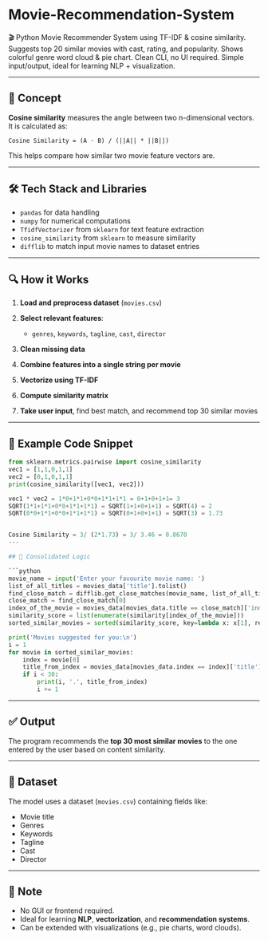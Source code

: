# Movie-Recommendation-System
🎬 Python Movie Recommender System using TF-IDF &amp; cosine similarity. Suggests top 20 similar movies with cast, rating, and popularity. Shows colorful genre word cloud &amp; pie chart. Clean CLI, no UI required. Simple input/output, ideal for learning NLP + visualization.

---

## 📌 Concept

**Cosine similarity** measures the angle between two n-dimensional vectors. It is calculated as:

```
Cosine Similarity = (A ⋅ B) / (||A|| * ||B||)
```

This helps compare how similar two movie feature vectors are.

---

## 🛠️ Tech Stack and Libraries

* `pandas` for data handling
* `numpy` for numerical computations
* `TfidfVectorizer` from `sklearn` for text feature extraction
* `cosine_similarity` from `sklearn` to measure similarity
* `difflib` to match input movie names to dataset entries

---

## 🔍 How it Works

1. **Load and preprocess dataset** (`movies.csv`)
2. **Select relevant features**:

   * `genres`, `keywords`, `tagline`, `cast`, `director`
3. **Clean missing data**
4. **Combine features into a single string per movie**
5. **Vectorize using TF-IDF**
6. **Compute similarity matrix**
7. **Take user input**, find best match, and recommend top 30 similar movies

---

## 🧪 Example Code Snippet

```python
from sklearn.metrics.pairwise import cosine_similarity
vec1 = [1,1,0,1,1]
vec2 = [0,1,0,1,1]
print(cosine_similarity([vec1, vec2]))

vec1 * vec2 = 1*0+1*1+0*0+1*1+1*1 = 0+1+0+1+1= 3
SQRT(1*1+1*1+0*0+1*1+1*1) = SQRT(1+1+0+1+1) = SQRT(4) = 2
SQRT(0*0+1*1+0*0+1*1+1*1) = SQRT(0+1+0+1+1) = SQRT(3) = 1.73


Cosine Similarity = 3/ (2*1.73) = 3/ 3.46 = 0.8670
---

## 🧠 Consolidated Logic

```python
movie_name = input('Enter your favourite movie name: ')
list_of_all_titles = movies_data['title'].tolist()
find_close_match = difflib.get_close_matches(movie_name, list_of_all_titles)
close_match = find_close_match[0]
index_of_the_movie = movies_data[movies_data.title == close_match]['index'].values[0]
similarity_score = list(enumerate(similarity[index_of_the_movie]))
sorted_similar_movies = sorted(similarity_score, key=lambda x: x[1], reverse=True)

print('Movies suggested for you:\n')
i = 1
for movie in sorted_similar_movies:
    index = movie[0]
    title_from_index = movies_data[movies_data.index == index]['title'].values[0]
    if i < 30:
        print(i, '.', title_from_index)
        i += 1
```

---

## ✅ Output

The program recommends the **top 30 most similar movies** to the one entered by the user based on content similarity.

---

## 📁 Dataset

The model uses a dataset (`movies.csv`) containing fields like:

* Movie title
* Genres
* Keywords
* Tagline
* Cast
* Director

---

## 📌 Note

* No GUI or frontend required.
* Ideal for learning **NLP**, **vectorization**, and **recommendation systems**.
* Can be extended with visualizations (e.g., pie charts, word clouds).
